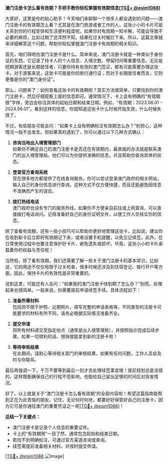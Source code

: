 **澳门注册卡怎么看有效期？手把手教你轻松掌握有效期信息[[TG💪+ @esim1088](https://t.me/s/esim1088)]**

大家好，这里是你的贴心助手！今天咱们来聊聊一个很多人都会遇到的问题——澳门注册卡的有效期怎么看？尤其是在澳门旅游或者工作的人，这张小小的卡片可是关系到你的行程安排和生活便利程度呢。如果你对有效期一知半解，可能会导致不必要的麻烦，比如过期了还浑然不知，结果在过关时被拦下来。所以，这篇文章就来详细解答这个问题，帮助你轻松掌握澳门注册卡有效期的相关知识。

首先，咱们得明白澳门注册卡是什么。简单来说，澳门注册卡就是一种类似于身份证的东西，它记录了持卡人的个人信息、入境次数、停留时间等重要信息。无论是短期游客还是长期居住者，只要你持有有效的澳门签证，都有可能需要办理这张卡。对于游客来说，这张卡可能是你的旅行通行证；而对于长期居住者而言，它则更像是你的“澳门身份证”。

那么，问题来了：如何查看这张卡的有效期呢？其实方法很简单，只要找到你的澳门注册卡，然后仔细观察上面的信息即可。通常情况下，卡上会有明确的“有效期限”字样，旁边会标注具体的起始日期和结束日期。例如，“有效期：2023.06.01 - 2024.06.01”。看到这样的信息，你就知道这张卡什么时候开始生效，什么时候失效了。

不过，有些朋友可能会问：“如果卡上没有明确标注有效期怎么办？”别担心，这种情况一般不会发生。但如果真的遇到了，你可以通过以下几种方式确认：

1. **咨询当地出入境管理部门**  
   如果你不确定自己的澳门注册卡是否还在有效期内，最直接的办法就是联系澳门的出入境管理局。他们可以为你提供准确的信息，并且帮助你查询具体的状态。

2. **登录官方查询系统**  
   现在很多地方都提供了在线查询服务。你可以尝试登录澳门政府的相关网站，输入自己的身份信息进行查询。这种方式不仅方便快捷，而且还能避免因信息不准确而产生的误会。

3. **拨打热线电话**  
   澳门政府也设有专门的服务热线，如果你不方便亲自前往或上网查询，可以直接拨打电话询问。记得准备好自己的身份证明文件，以便工作人员核实你的信息。

除了查看有效期，还有一些小技巧可以帮助你更好地管理这张卡。比如说，建议你在收到新卡后立即将有效期记下来，或者设置手机提醒，以免忘记续签。此外，在日常使用过程中也要注意保护好卡片，避免遗失或损坏。毕竟，这张小小的卡片承载着你的权益与责任呢！

当然啦，除了看有效期，我们还需要了解一些关于澳门注册卡的基本常识。比如说，它的用途不仅仅局限于过关检查，很多时候还涉及到住宿登记、银行开户等方面。因此，保持卡片的有效性是非常重要的。

说到这里，可能还有人会问：“如果我的澳门注册卡快到期了怎么办？”别慌，处理起来也很简单。一般来说，你需要提前申请续签手续。具体流程如下：

1. **准备所需材料**  
   包括但不限于护照、近期照片、填写完整的申请表格等。不同类型的注册卡可能要求的材料有所不同，请务必根据实际情况准备齐全。

2. **提交申请**  
   将所有材料递交至指定地点（通常是出入境管理局），并按照指示完成后续步骤。如果一切顺利的话，很快就能拿到新的注册卡啦！

3. **等待审核结果**  
   在此期间，请耐心等待相关部门的审核结果。如果有任何问题，工作人员会及时与你联系。

最后再强调一下，千万不要等到最后一刻才去处理续签事宜哦！提前规划总是没错的，这样既能确保自己的行程不受影响，也能给自己留出足够的时间应对突发情况。

好了，以上就是关于“澳门注册卡怎么看有效期”的全部内容啦！希望这篇指南能帮到正在为此苦恼的朋友。记住，无论何时何地，都要好好保管好自己的注册卡，因为它可是你通往澳门的重要凭证之一呢[[TG💪+ @esim1088](https://t.me/s/esim1088)]！

**总结一下关键点：**
- 澳门注册卡是记录个人信息的重要证件。
- 卡上的“有效期限”一目了然，通常包含起始和结束日期。
- 若找不到明确标注，可通过官方渠道咨询或查询。
- 续签需提前准备相关材料，并按时提交申请。

[[TG💪+ @esim1088](https://t.me/s/esim1088) ![Image](https://i.postimg.cc/4NQfJmqS/Snipaste-2025-05-13-00-14-12.png)]
